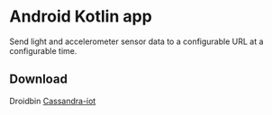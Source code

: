 # Android Kotlin app

Send light and accelerometer sensor data to a configurable URL at a configurable time.

## Download

Droidbin [Cassandra-iot](http://www.droidbin.com/p1abg6a6c0dd657o2h0efdouq3Dow)
